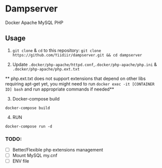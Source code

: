 # Dampserver
Docker Apache MySQL PHP

## Usage

1. ``git clone`` & ``cd`` to this repository:
``git clone https://github.com/Yiidiir/dampserver.git && cd dampserver``

2. Update ``.docker/php-apache/httpd.conf``,``.docker/php-apache/php.ini`` & ``.docker/php-apache/php.ext.txt`` 

** php.ext.txt does not support extensions that depend on other libs requiring apt-get yet, you might need to run ``docker exec -it [CONTAINER ID] bash`` and run appropriate commands if needed**

3. Docker-compose build
```
docker-compose build
```

4. RUN
```
docker-compose run -d
```

### TODO:
- [ ] Better/Flexible php extensions management
- [ ] Mount MySQL my.cnf
- [ ] ENV file